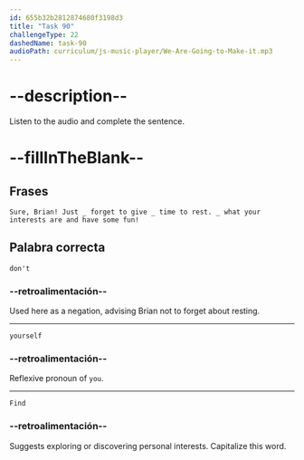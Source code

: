 ```yaml
---
id: 655b32b2812874680f3198d3
title: "Task 90"
challengeType: 22
dashedName: task-90
audioPath: curriculum/js-music-player/We-Are-Going-to-Make-it.mp3
---
```


<!--
AUDIO REFERENCE: 
Maria: Sure, Brian! Just don't forget to give yourself time to rest. Find what your interests are and have some fun!
-->

# --description--

Listen to the audio and complete the sentence.

# --fillInTheBlank--

## Frases

`Sure, Brian! Just _ forget to give _ time to rest. _ what your interests are and have some fun!`

## Palabra correcta

`don't`

### --retroalimentación--

Used here as a negation, advising Brian not to forget about resting.

---

`yourself`

### --retroalimentación--

Reflexive pronoun of `you`.

---

`Find`

### --retroalimentación--

Suggests exploring or discovering personal interests. Capitalize this word. 
